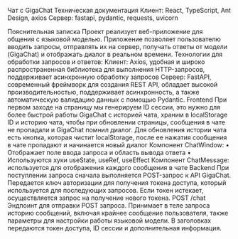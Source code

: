 Чат с GigaChat
Техническая документация
Клиент: React, TypeScript, Ant Design, axios
Сервер: fastapi, pydantic, requests, uvicorn

Пояснительная записка
Проект реализует веб-приложение для общения с языковой моделью. Приложение позволяет пользователю вводить запросы, отправлять их на сервер, получать ответы от модели (GigaChat) и отображать диалог в реальном времени.
Технологии для обработки запросов и ответов:
Клиент:
Axios, удобная и широко распространенная библиотека для выполнения HTTP-запросов, поддерживает асинхронную обработку запросов
Сервер:
FastAPI, современный фреймворк для создания REST API, обладает высокой производительностью, поддерживает асинхронность, а также автоматическую валидацию данных с помощью Pydantic.
Frontend
При первом заходе на страницу мы генерируем ID сессии, это нужно для более быстрой работы GigaChat с историей чата, храним в localStorage ID и историю чата, чтобы при обновлении страницы, сообщения в чате не пропадали и GigaChat помнил диалог.
Для обновления истории чата есть кнопка, которая чистит localStorage, после ее нажатия сообщения в чате пропадают и начинается новый диалог
Компонент ChatWindow: 
•	Отображает поле ввода запроса и область вывода ответа
•	Используются хуки useState, useRef, useEffect
Компонент ChatMessage: используется для отображения каждого сообщения в чате
Backend
При поступлении запроса сначала выполняется POST-запрос к API GigaChat. Передается ключ авторизации для получения токена доступа, который используется для последующих запросов. Если токен истекает, осуществляется запрос на получение нового токена.
POST /chat
Эндпоинт для отправки POST запроса. Принимает в теле запроса историю сообщений, включая крайнее сообщение пользователя, также параметры для настройки работы языковой модели.
В заголовках передаются токен доступа, ID сессии и дополнительная информация.
